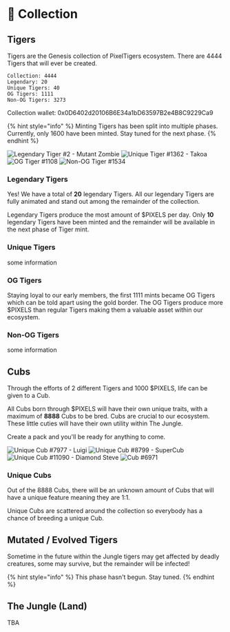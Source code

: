 # 🐯 Collection

## Tigers

Tigers are the Genesis collection of PixelTigers ecosystem. There are 4444 Tigers that will ever be created.&#x20;

`Collection: 4444`\
`Legendary: 20`\
`Unique Tigers: 40`\
`OG Tigers: 1111`\
`Non-OG Tigers: 3273`

Collection wallet: 0x0D6402d20106B6E34a1bD63597B2e4B8C9229Ca9

{% hint style="info" %}
Minting Tigers has been split into multiple phases. Currently, only 1600 have been minted. Stay tuned for the next phase.&#x20;
{% endhint %}

![Legendary Tiger #2 - Mutant Zombie](<../../.gitbook/assets/unnamed (2).gif>) ![Unique Tiger #1362 - Takoa](<../../.gitbook/assets/unnamed (4).png>) ![OG Tiger #1108](<../../.gitbook/assets/unnamed2 (1).png>) ![Non-OG Tiger #1534](<../../.gitbook/assets/unnamed3 (1).png>)

### Legendary Tigers

Yes! We have a total of **20** legendary Tigers. All our legendary Tigers are fully animated and stand out among the remainder of the collection.&#x20;

Legendary Tigers produce the most amount of $PIXELS per day. Only **10** legendary Tigers have been minted and the remainder will be available in the next phase of Tiger mint.

### Unique Tigers

some information

### OG Tigers

Staying loyal to our early members, the first 1111 mints became OG Tigers which can be told apart using the gold border. The OG Tigers produce more $PIXELS than regular Tigers making them a valuable asset within our ecosystem.

### Non-OG Tigers

some information

## Cubs

Through the efforts of 2 different Tigers and 1000 $PIXELS, life can be given to a Cub.&#x20;

All Cubs born through $PIXELS will have their own unique traits, with a maximum of **8888** Cubs to be bred. Cubs are crucial to our ecosystem. These little cuties will have their own utility within The Jungle.&#x20;

Create a pack and you'll be ready for anything to come.

![Unique Cub #7977 - Luigi](<../../.gitbook/assets/unnamed (2).png>) ![Unique Cub #8799 - SuperCub](../../.gitbook/assets/supercub.png) ![Unique Cub #11090 - Diamond Steve](../../.gitbook/assets/steve.png) ![Cub #6971](../../.gitbook/assets/elmo.png)

### Unique Cubs

Out of the 8888 Cubs, there will be an unknown amount of Cubs that will have a unique feature meaning they are 1:1.&#x20;

Unique Cubs are scattered around the collection so everybody has a chance of breeding a unique Cub.

## Mutated / Evolved Tigers

Sometime in the future within the Jungle tigers may get affected by deadly creatures, some may survive, but the remainder will be infected!

{% hint style="info" %}
This phase hasn't begun. Stay tuned.
{% endhint %}

## The Jungle (Land)

TBA
